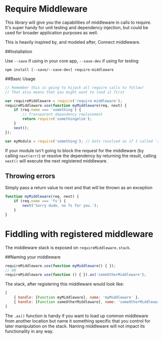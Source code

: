 Require Middleware
============

This library will give you the capabilities of middleware in calls to require.  It's super handy for unit testing and dependency injection, but could be used for broader application purposes as well.

This is heavily inspired by, and modeled after, Connect middleware.

##Installation

Use `--save` if using in your core app, `--save-dev` if using for testing

``````
npm install [--save/--save-dev] require-middleware
``````

##Basic Usage

```````javascript
// Remember this is going to hijack all require calls to follow!
// That also means that you might want to load it first

var requireMiddleware = require('require-middleware');
requireMiddleware.use(function myMiddleware(req, next) {
	if (req.name === 'something') {
		// Transparent dependency replacement
		return require('somethingelse');
	}
	next();
});

var myModule = require('something'); // Gets resolved as if I called `require('somethingelse');
````````

If your module isn't going to block the request for the middleware (by calling `next(err)`) or resolve the dependency by returning the result, calling `next()` will execute the next registered middleware.

## Throwing errors

Simply pass a return value to next and that will be thrown as an exception

```````javascript
function myMiddleware(req, next) {
	if (req.name === 'fs') {
		next('Sorry dude, no fs for you.');
	}
}
```````

# Fiddling with registered middleware

The middleware stack is exposed on `requireMiddleware.stack`.

##Naming your middleware

```````javascript
requireMiddleware.use(function myMiddleware() { });
// OR
requireMiddleware.use(function () { }).as('someOtherMiddleware');
```````

The stack, after registering this middleware would look like:

```````javascript
[
	{ handle: [Function myMiddleware], name: 'myMiddleware' },
	{ handle: [Function someOtherMiddleware], name: 'someOtherMiddleware' }
]
```````

The `.as()` function is handy if you want to load up common middleware from another location but name it something specific that you control for later manipulation on the stack.  Naming middleware will not impact its functionality in any way.


